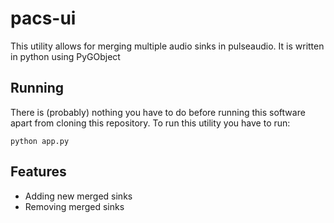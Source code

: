 # pacs-ui
This utility allows for merging multiple audio sinks in pulseaudio. It is written in python using PyGObject

## Running
There is (probably) nothing you have to do before running this software apart from cloning this repository. To run this utility you have to run:
```
python app.py
```

## Features
- Adding new merged sinks
- Removing merged sinks
